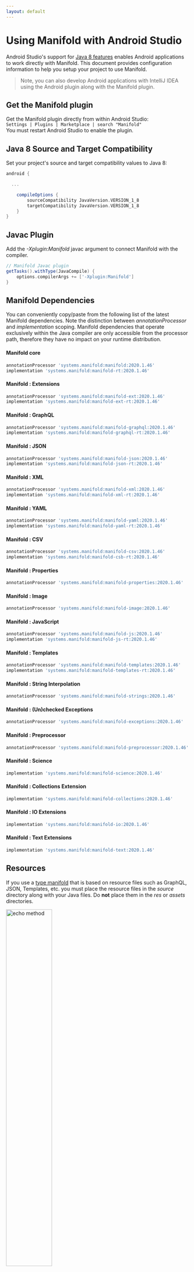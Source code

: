 ```yaml
---
layout: default
---
```


# Using Manifold with Android Studio

Android Studio's support for [Java 8 features](https://developer.android.com/studio/write/java8-support.html) enables
Android applications to work directly with Manifold. This document provides configuration information to help you setup
your project to use Manifold.

>Note, you can also develop Android applications with IntelliJ IDEA using the Android plugin along with the Manifold
>plugin. 

## Get the Manifold plugin
Get the Manifold plugin directly from within Android Studio:
<br>
`Settings | Plugins | Marketplace | search "Manifold"`
<br>
You must restart Android Studio to enable the plugin. 
 
## Java 8 Source and Target Compatibility 
Set your project's source and target compatibility values to Java 8:

```groovy
android {

  ...

    compileOptions {
        sourceCompatibility JavaVersion.VERSION_1_8
        targetCompatibility JavaVersion.VERSION_1_8
    }
}
```

## Javac Plugin
Add the *-Xplugin:Manifold* javac argument to connect Manifold with the compiler.

```groovy
// Manifold Javac plugin
getTasks().withType(JavaCompile) {
    options.compilerArgs += ['-Xplugin:Manifold']
}
```    

## Manifold Dependencies
You can conveniently copy/paste from the following list of the latest Manifold dependencies. Note the distinction
between *annotationProcessor* and *implementation* scoping. Manifold dependencies that operate exclusively within the
Java compiler are only accessible from the processor path, therefore they have no impact on your runtime distribution.

#### Manifold core
```groovy
annotationProcessor 'systems.manifold:manifold:2020.1.46'
implementation 'systems.manifold:manifold-rt:2020.1.46'
```
#### Manifold : Extensions
```groovy
annotationProcessor 'systems.manifold:manifold-ext:2020.1.46'
implementation 'systems.manifold:manifold-ext-rt:2020.1.46'
```
#### Manifold : GraphQL
```groovy
annotationProcessor 'systems.manifold:manifold-graphql:2020.1.46'
implementation 'systems.manifold:manifold-graphql-rt:2020.1.46'
```
#### Manifold : JSON
```groovy
annotationProcessor 'systems.manifold:manifold-json:2020.1.46'
implementation 'systems.manifold:manifold-json-rt:2020.1.46'
```
#### Manifold : XML
```groovy
annotationProcessor 'systems.manifold:manifold-xml:2020.1.46'
implementation 'systems.manifold:manifold-xml-rt:2020.1.46'
```
#### Manifold : YAML
```groovy
annotationProcessor 'systems.manifold:manifold-yaml:2020.1.46'
implementation 'systems.manifold:manifold-yaml-rt:2020.1.46'
```
#### Manifold : CSV
```groovy
annotationProcessor 'systems.manifold:manifold-csv:2020.1.46'
implementation 'systems.manifold:manifold-csb-rt:2020.1.46'
```
#### Manifold : Properties
```groovy
annotationProcessor 'systems.manifold:manifold-properties:2020.1.46'
```
#### Manifold : Image
```groovy
annotationProcessor 'systems.manifold:manifold-image:2020.1.46'
```
#### Manifold : JavaScript
```groovy
annotationProcessor 'systems.manifold:manifold-js:2020.1.46'
implementation 'systems.manifold:manifold-js-rt:2020.1.46'
```
#### Manifold : Templates
```groovy
annotationProcessor 'systems.manifold:manifold-templates:2020.1.46'
implementation 'systems.manifold:manifold-templates-rt:2020.1.46'
```
#### Manifold : String Interpolation
```groovy
annotationProcessor 'systems.manifold:manifold-strings:2020.1.46'
```
#### Manifold : (Un)checked Exceptions
```groovy
annotationProcessor 'systems.manifold:manifold-exceptions:2020.1.46'
```
#### Manifold : Preprocessor
```groovy
annotationProcessor 'systems.manifold:manifold-preprocessor:2020.1.46'
```
#### Manifold : Science
```groovy
implementation 'systems.manifold:manifold-science:2020.1.46'
```
#### Manifold : Collections Extension
```groovy
implementation 'systems.manifold:manifold-collections:2020.1.46'
```
#### Manifold : IO Extensions
```groovy
implementation 'systems.manifold:manifold-io:2020.1.46'
```
#### Manifold : Text Extensions
```groovy
implementation 'systems.manifold:manifold-text:2020.1.46'
```

## Resources

If you use a [type manifold](https://github.com/manifold-systems/manifold/tree/master/manifold-core-parent/manifold#the-big-picture)
that is based on resource files such as GraphQL, JSON, Templates, etc. you must place the resource files in the 
*source* directory along with your Java files.  Do **not** place them in the *res* or *assets* directories.
 
<p><img src="http://manifold.systems/images/android_resources.png" alt="echo method" width="50%" height="50%"/></p> 

